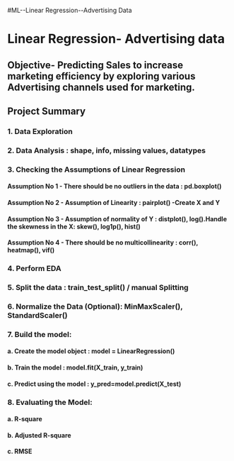 #ML--Linear Regression--Advertising Data

# Linear Regression- Advertising data

## Objective- Predicting Sales to increase marketing efficiency by exploring various Advertising channels used for marketing.

## Project Summary

### 1. Data Exploration
### 2. Data Analysis : shape, info, missing values, datatypes
### 3. Checking the Assumptions of Linear Regression
#### Assumption No 1 - There should be no outliers in the data : pd.boxplot()
#### Assumption No 2 - Assumption of Linearity : pairplot() -Create X and Y
#### Assumption No 3 - Assumption of normality of Y : distplot(), log().Handle the skewness in the X: skew(), log1p(), hist()
#### Assumption No 4 - There should be no multicollinearity : corr(), heatmap(), vif()
### 4. Perform EDA
### 5. Split the data : train_test_split() / manual Splitting
### 6. Normalize the Data (Optional): MinMaxScaler(), StandardScaler()
### 7. Build the model:
#### a. Create the model object : model = LinearRegression()
#### b. Train the model : model.fit(X_train, y_train)
#### c. Predict using the model : y_pred=model.predict(X_test)
### 8. Evaluating the Model:
#### a. R-square
#### b. Adjusted R-square
#### c. RMSE
